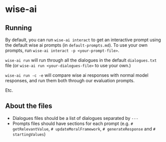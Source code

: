 # wise-ai

## Running

By default, you can run `wise-ai interact` to get an interactive prompt using the default wise ai prompts (in `default-prompts.md`). To use your own prompts, run `wise-ai interact -p <your-prompt-file>`.

`wise-ai run` will run through all the dialogues in the default `dialogues.txt` file (or `wise-ai run <your-dialogues-file>` to use your own.)

`wise-ai run -c -e` will compare wise ai responses with normal model responses, and run them both through our evaluation prompts.

Etc.

## About the files

 - Dialogues files should be a list of dialogues separated by `---`
 - Prompts files should have sections for each prompt
   (e.g. `# getRelevantValue`, `# updateMoralFramework`, `# generateResponse` and `# startingValues`)

